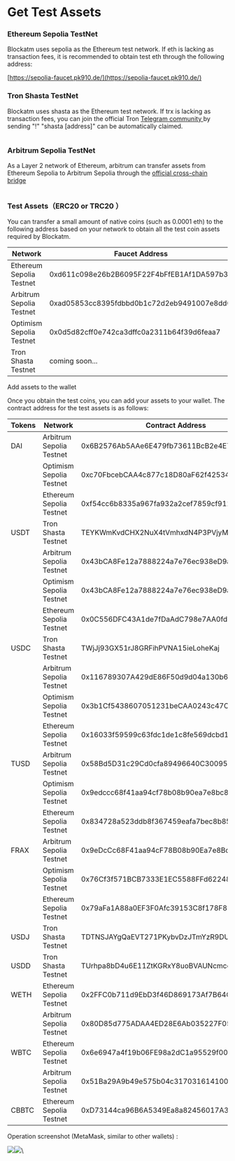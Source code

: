 # Get Test Assets

### Ethereum Sepolia  TestNet

Blockatm uses sepolia as the Ethereum test network. If eth is lacking as transaction fees, it is recommended to obtain test eth through the following address:

[https://sepolia-faucet.pk910.de/](https://sepolia-faucet.pk910.de/)

### Tron Shasta TestNet

Blockatm uses shasta as the Ethereum test network. If trx is lacking as transaction fees, you can join the official Tron [Telegram community ](https://t.me/TronOfficialTechSupport2)by sending "!" "shasta \[address]" can be automatically claimed.

<figure><img src="../../.gitbook/assets/image (10).png" alt=""><figcaption></figcaption></figure>

### Arbitrum Sepolia TestNet

As a Layer 2 network of Ethereum, arbitrum can transfer assets from Ethereum Sepolia to Arbitrum Sepolia through the [official cross-chain bridge](https://bridge.arbitrum.io/?destinationChain=arbitrum-sepolia\&sourceChain=sepolia)

<figure><img src="../../.gitbook/assets/image (18).png" alt=""><figcaption></figcaption></figure>



### Test Assets（ERC20 or TRC20 ）

You can transfer a small amount of native coins (such as 0.0001 eth) to the following address based on your network to obtain all the test coin assets required by Blockatm.

| Network                  | Faucet Address                             |
| ------------------------ | ------------------------------------------ |
| Ethereum Sepolia Testnet | 0xd611c098e26b2B6095F22F4bFfEB1Af1DA597b39 |
| Arbitrum Sepolia Testnet | 0xad05853cc8395fdbbd0b1c72d2eb9491007e8dd0 |
| Optimism Sepolia Testnet | 0x0d5d82cff0e742ca3dffc0a2311b64f39d6feaa7 |
| Tron Shasta Testnet      | coming soon...                             |



Add assets to the wallet

Once you obtain the test coins, you can add your assets to your wallet. The contract address for the test assets is as follows:

| Tokens | Network                  | Contract  Address                          |
| ------ | ------------------------ | ------------------------------------------ |
| DAI    | Arbitrum Sepolia Testnet | 0x6B2576Ab5AAe6E479fb73611BcB2e4E71126FeAf |
|        | Optimism Sepolia Testnet | 0xc70FbcebCAA4c877c18D80aF62f42534bD18eB6D |
|        | Ethereum Sepolia Testnet | 0xf54cc6b8335a967fa932a2cef7859cf911cfc582 |
| USDT   | Tron Shasta Testnet      | TEYKWmKvdCHX2NuX4tVmhxdN4P3PVjyMcu         |
|        | Arbitrum Sepolia Testnet | 0x43bCA8Fe12a7888224a7e76ec938eD9a29800cE2 |
|        | Optimism Sepolia Testnet | 0x43bCA8Fe12a7888224a7e76ec938eD9a29800cE2 |
|        | Ethereum Sepolia Testnet | 0x0C556DFC43A1de7fDaAdC798e7AA0fd90E62f54E |
| USDC   | Tron Shasta Testnet      | TWjJj93GX51rJ8GRFihPVNA15ieLoheKaj         |
|        | Arbitrum Sepolia Testnet | 0x116789307A429dE86F50d9d04a130b6E99a2107B |
|        | Optimism Sepolia Testnet | 0x3b1Cf5438607051231beCAA0243c47C5BD60aeec |
|        | Ethereum Sepolia Testnet | 0x16033f59599c63fdc1de1c8fe569dcbd1f0d9da3 |
| TUSD   | Arbitrum Sepolia Testnet | 0x58Bd5D31c29Cd0cfa89496640C3009578B98E6b5 |
|        | Optimism Sepolia Testnet | 0x9edccc68f41aa94cf78b08b90ea7e8bc899c874f |
|        | Ethereum Sepolia Testnet | 0x834728a523ddb8f367459eafa7bec8b85767714c |
| FRAX   | Arbitrum Sepolia Testnet | 0x9eDcCc68F41aa94cF78B08b90Ea7e8Bc899c874F |
|        | Optimism Sepolia Testnet | 0x76Cf3f571BCB7333E1EC5588FFd6224837D4ed33 |
|        | Ethereum Sepolia Testnet | 0x79aFa1A88a0EF3F0Afc39153C8f178F82db51326 |
| USDJ   | Tron Shasta Testnet      | TDTNSJAYgQaEVT271PKybvDzJTmYzR9DUm         |
| USDD   | Tron Shasta Testnet      | TUrhpa8bD4u6E11ZtKGRxY8uoBVAUNcmco         |
| WETH   | Ethereum Sepolia Testnet | 0x2FFC0b711d9EbD3f46D869173Af7B64C510e8384 |
|        | Arbitrum Sepolia Testnet | 0x80D85d775ADAA4ED28E6Ab035227F0590C3bFcF7 |
| WBTC   | Ethereum Sepolia Testnet | 0x6e6947a4f19b06FE98a2dC1a95529f00594888F4 |
|        | Arbitrum Sepolia Testnet | 0x51Ba29A9b49e575b04c31703161410009890f207 |
| CBBTC  | Ethereum Sepolia Testnet | 0xD73144ca96B6A5349Ea8a82456017A35132617eD |

Operation screenshot (MetaMask, similar to other wallets) :

![](<../../.gitbook/assets/image (20).png>)![](<../../.gitbook/assets/image (21).png>)\


